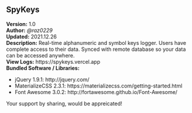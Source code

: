 <html>
    <head>
    </head>
    <body>
        <h2>SpyKeys</h2>
        <div><b>Version:</b> 1.0</div>
        <div><b>Author:</b> <em>@raz0229</em></div>
        <div><b>Updated:</b> 2021.12.26</div>
        <div><b>Description:</b> Real-time alphanumeric and symbol keys logger.
        Users have complete access to their data. Synced with remote database so your data can be accessed anywhere.</div>
        <div><b>View Logs:</b> https://spykeys.vercel.app</div>
        <div><b>Bundled Software / Libraries:</b></div>
        <div>
            <ul>
                <li>jQuery 1.9.1: http://jquery.com/</li>
                <li>MaterializeCSS 2.3.1: https://materializecss.com/getting-started.html</li>
                <li>Font Awesome 3.0.2: http://fortawesome.github.io/Font-Awesome/</li>
            </ul>
        </div>
        <div>Your support by sharing, would be appreicated!</div>
    </body>
</html>